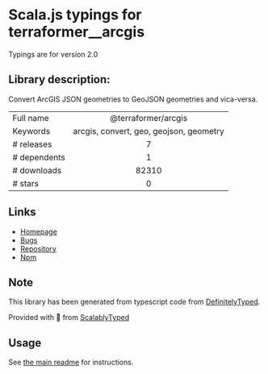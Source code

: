 
# Scala.js typings for terraformer__arcgis

Typings are for version 2.0

## Library description:
Convert ArcGIS JSON geometries to GeoJSON geometries and vica-versa.

|                    |                 |
| ------------------ | :-------------: |
| Full name          | @terraformer/arcgis |
| Keywords           | arcgis, convert, geo, geojson, geometry |
| # releases         | 7 |
| # dependents       | 1 |
| # downloads        | 82310 |
| # stars            | 0 |

## Links
- [Homepage](https://github.com/terraformer-js/terraformer)
- [Bugs](https://github.com/terraformer-js/terraformer/issues)
- [Repository](https://github.com/terraformer-js/terraformer)
- [Npm](https://www.npmjs.com/package/%40terraformer%2Farcgis)
    


## Note
This library has been generated from typescript code from [DefinitelyTyped](https://definitelytyped.org).

Provided with :purple_heart: from [ScalablyTyped](https://github.com/oyvindberg/ScalablyTyped)

## Usage
See [the main readme](../../readme.md) for instructions.


